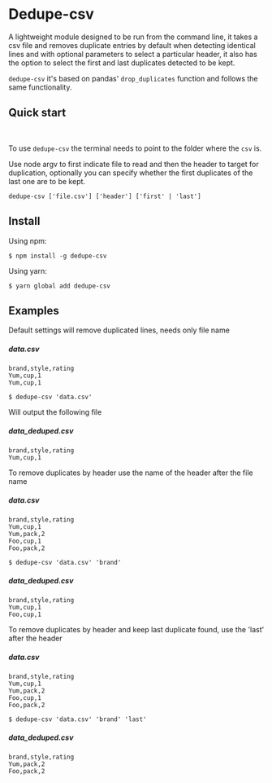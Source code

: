 # Dedupe-csv

A lightweight module designed to be run from the command line, it takes a csv file and removes duplicate entries by default when detecting identical lines and with optional parameters to select a particular header, it also has the option to select the first and last duplicates detected to be kept.

`dedupe-csv` it's based on pandas' `drop_duplicates` function and follows the same functionality.

## Quick start
<br />

To use `dedupe-csv` the terminal needs to point to the folder where the `csv` is.

Use node argv to first indicate file to read and then the header to target for duplication, optionally you can specify whether the first duplicates of the last one are to be kept.

`dedupe-csv ['file.csv'] ['header'] ['first' | 'last']`

## Install

Using npm:

```console
$ npm install -g dedupe-csv
```

Using yarn:

```console
$ yarn global add dedupe-csv
```

## Examples

Default settings will remove duplicated lines, needs only file name

##### data.csv

```
brand,style,rating
Yum,cup,1
Yum,cup,1
```

`$ dedupe-csv 'data.csv'`

Will output the following file

##### data_deduped.csv
```
brand,style,rating
Yum,cup,1
```

To remove duplicates by header use the name of the header after the file name

##### data.csv

```
brand,style,rating
Yum,cup,1
Yum,pack,2
Foo,cup,1
Foo,pack,2
```

`$ dedupe-csv 'data.csv' 'brand'`

##### data_deduped.csv
```
brand,style,rating
Yum,cup,1
Foo,cup,1
```

To remove duplicates by header and keep last duplicate found, use the 'last' after the header

##### data.csv

```
brand,style,rating
Yum,cup,1
Yum,pack,2
Foo,cup,1
Foo,pack,2
```

`$ dedupe-csv 'data.csv' 'brand' 'last'`

##### data_deduped.csv
```
brand,style,rating
Yum,pack,2
Foo,pack,2
```

